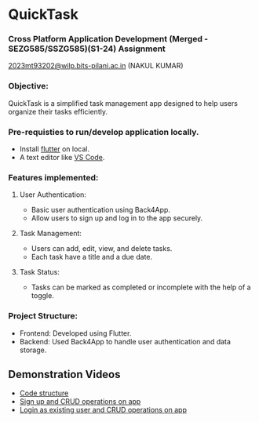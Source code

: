 # QuickTask

### Cross Platform Application Development (Merged - SEZG585/SSZG585)(S1-24) Assignment
2023mt93202@wilp.bits-pilani.ac.in (NAKUL KUMAR)

### Objective:

QuickTask is a simplified task management app designed to help users organize their tasks efficiently.

### Pre-requisties to run/develop application locally.
- Install [flutter](https://docs.flutter.dev/get-started/install) on local.
- A text editor like [VS Code](https://code.visualstudio.com/download).

### Features implemented:
1. User Authentication:
   - Basic user authentication using Back4App.
   - Allow users to sign up and log in to the app securely.

2. Task Management:
   - Users can add, edit, view, and delete tasks.
   - Each task have a title and a due date.

3. Task Status:
   - Tasks can be marked as completed or incomplete with the help of a toggle.

### Project Structure:
- Frontend: Developed using Flutter.
- Backend: Used Back4App to handle user authentication and data storage.

## Demonstration Videos
- [Code structure](https://youtu.be/HSdxpJDHHPw)
- [Sign up and CRUD operations on app](https://youtu.be/45fCcOkKOdg)
- [Login as existing user and CRUD operations on app](https://youtu.be/U_IoBE-JRFc)
